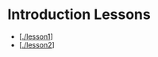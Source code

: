 # Introduction Lessons

- [[./lesson1]]
- [[./lesson2]]

[//begin]: # "Autogenerated link references for markdown compatibility"
[./lesson1]: lesson1.md "Introduction Lesson 1"
[./lesson2]: lesson2.md "Introduction Lesson 2"
[//end]: # "Autogenerated link references"